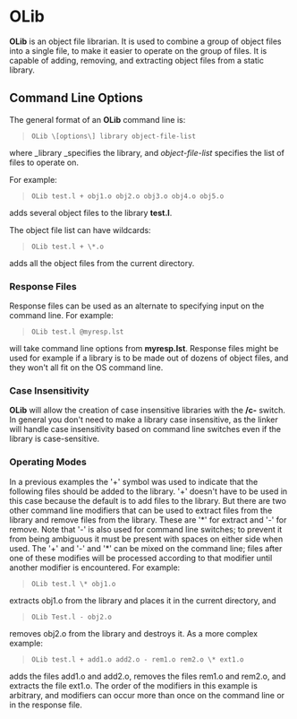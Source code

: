 # OLib

 
 **OLib** is an object file librarian.  It is used to combine a group of object files into a single file, to make it easier to operate on the group of files.  It is capable of adding, removing, and extracting object files from a static library.


## Command Line Options

 
 The general format of an **OLib** command line is:
 
>     OLib \[options\] library object-file-list
 
 where _library _specifies the library, and _object-file-list_ specifies the list of files to operate on.
 
 For example:
 
>     OLib test.l + obj1.o obj2.o obj3.o obj4.o obj5.o
 
 adds several object files to the library **test.l**.
 
 The object file list can have wildcards:
 
>     OLib test.l + \*.o
 
 adds all the object files from the current directory.


### Response Files

 Response files can be used as an alternate to specifying input on the command line.  For example:
 
>     OLib test.l @myresp.lst
 
 will take command line options from **myresp.lst**.  Response files might be used for example if a library is to be made out of dozens of object files, and they won't all fit on the OS command line.


### Case Insensitivity
 

 
 **OLib** will allow the creation of case insensitive libraries with the **/c-** switch.  In general you don't need to make a library case insensitive, as the linker will handle case insensitivity based on command line switches even if the library is case-sensitive.


### Operating Modes
 

 In a previous examples the '+' symbol was used to indicate that the following files should be added to the library.  '+' doesn't have to be used in this case because the default is to add files to the library.  But there are two other command line modifiers that can be used to extract files from the library and remove files from the library.  These are '\*' for extract and '-' for remove.  Note that '-' is also used for command line switches; to prevent it from being ambiguous it must be present with spaces on either side when used.  The '+' and '-' and '\*' can be mixed on the command line; files after one of these modifies will be processed according to that modifier until another modifier is encountered.  For example:
 
>     OLib test.l \* obj1.o
 
 extracts obj1.o from the library and places it in the current directory, and 
 
>     OLib Test.l - obj2.o 
 
 removes obj2.o from the library and destroys it.  As a more complex example:
 
>     OLib test.l + add1.o add2.o - rem1.o rem2.o \* ext1.o
 
 adds the files add1.o and add2.o, removes the files rem1.o and rem2.o, and extracts the file ext1.o.  The order of the modifiers in this example is arbitrary, and modifiers can occur more than once on the command line or in the response file.
 
 
 